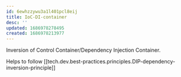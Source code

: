 ```yaml
---
id: 6ewhzzywu3a1l401pcl8eij
title: IoC-DI-container
desc: ''
updated: 1686978278495
created: 1686978213977
---
```


Inversion of Control Container/Dependency Injection Container.

Helps to follow [[tech.dev.best-practices.principles.DIP-dependency-inversion-principle]]
